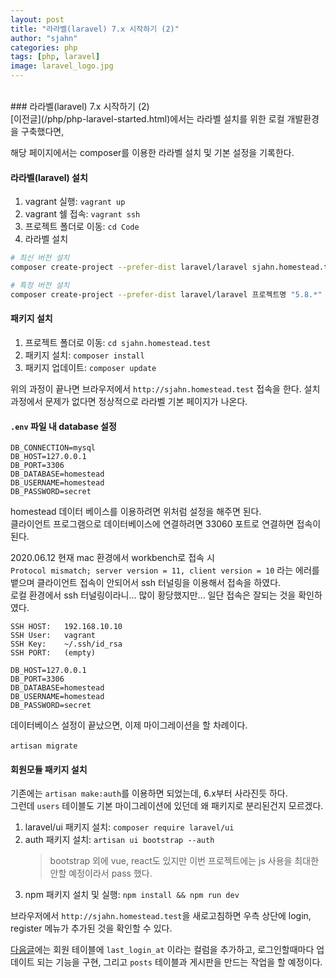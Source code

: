 ```yaml
---
layout: post
title: "라라벨(laravel) 7.x 시작하기 (2)"
author: "sjahn"
categories: php
tags: [php, laravel]
image: laravel_logo.jpg
---
```


<br>
### 라라벨(laravel) 7.x 시작하기 (2)
<br>
[이전글](/php/php-laravel-started.html)에서는 라라벨 설치를 위한 로컬 개발환경을 구축했다면,  


해당 페이지에서는 composer를 이용한 라라벨 설치 및 기본 설정을 기록한다.


#### 라라벨(laravel) 설치
1. vagrant 실행: `vagrant up`
2. vagrant 쉘 접속: `vagrant ssh`
3. 프로젝트 폴더로 이동: `cd Code`
4. 라라벨 설치

```sh
# 최신 버전 설치
composer create-project --prefer-dist laravel/laravel sjahn.homestead.test

# 특정 버전 설치
composer create-project --prefer-dist laravel/laravel 프로젝트명 "5.8.*"
```


#### 패키지 설치
1. 프로젝트 폴더로 이동: `cd sjahn.homestead.test`
2. 패키지 설치: `composer install`
3. 패키지 업데이트: `composer update`


위의 과정이 끝나면 브라우저에서 `http://sjahn.homestead.test` 접속을 한다.
설치 과정에서 문제가 없다면 정상적으로 라라벨 기본 페이지가 나온다.


#### `.env` 파일 내 database 설정
```
DB_CONNECTION=mysql
DB_HOST=127.0.0.1
DB_PORT=3306
DB_DATABASE=homestead
DB_USERNAME=homestead
DB_PASSWORD=secret
```

homestead 데이터 베이스를 이용하려면 위처럼 설정을 해주면 된다.  
클라이언트 프로그램으로 데이터베이스에 연결하려면 33060 포트로 연결하면 접속이 된다.


2020.06.12 현재 mac 환경에서 workbench로 접속 시  
`Protocol mismatch; server version = 11, client version = 10` 라는 에러를 뱉으며 클라이언트 접속이 안되어서 ssh 터널링을 이용해서 접속을 하였다.  
로컬 환경에서 ssh 터널링이라니... 많이 황당했지만... 일단 접속은 잘되는 것을 확인하였다.

```
SSH HOST:   192.168.10.10
SSH User:   vagrant
SSH Key:    ~/.ssh/id_rsa
SSH PORT:   (empty)

DB_HOST=127.0.0.1
DB_PORT=3306
DB_DATABASE=homestead
DB_USERNAME=homestead
DB_PASSWORD=secret
```

데이터베이스 설정이 끝났으면, 이제 마이그레이션을 할 차례이다.  
<br>
`artisan migrate`
<br>

#### 회원모듈 패키지 설치  
기존에는 `artisan make:auth`를 이용하면 되었는데, 6.x부터 사라진듯 하다.  
그런데 `users` 테이블도 기본 마이그레이션에 있던데 왜 패키지로 분리된건지 모르겠다.

1. laravel/ui 패키지 설치: `composer require laravel/ui`
2. auth 패키지 설치: `artisan ui bootstrap --auth`
    > bootstrap 외에 vue, react도 있지만 이번 프로젝트에는 js 사용을 최대한 안할 예정이라서 pass 했다.
3. npm 패키지 설치 및 실행: `npm install && npm run dev` 

브라우저에서 `http://sjahn.homestead.test`을 새로고침하면 우측 상단에 login, register 메뉴가 추가된 것을 확인할 수 있다.  

[다음글](/php/php-laravel-post.html)에는 회원 테이블에 `last_login_at` 이라는 컬럼을 추가하고, 로그인할때마다 업데이트 되는 기능을 구현, 그리고 `posts` 테이블과 게시판을 만드는 작업을 할 예정이다.